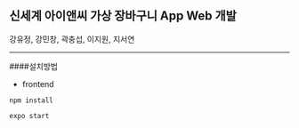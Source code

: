 ## 신세계 아이앤씨 가상 장바구니 App Web 개발

강유정, 강민창, 곽충섭, 이지원, 지서연
<hr>
####설치방법

* frontend
~~~
npm install 

expo start
~~~